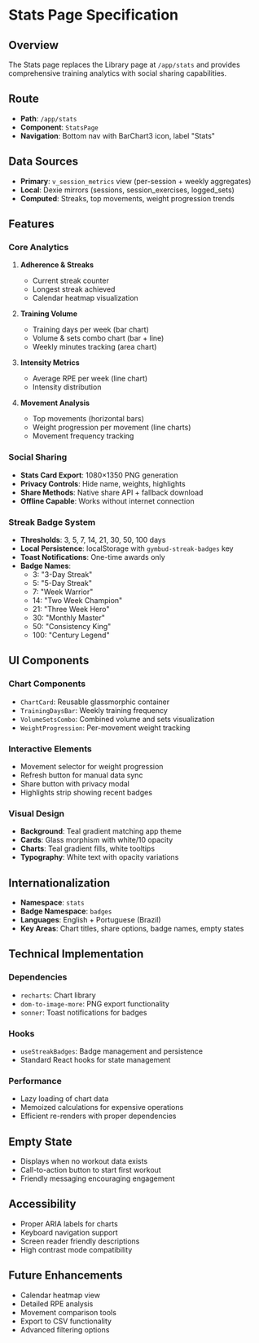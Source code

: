 # Stats Page Specification

## Overview
The Stats page replaces the Library page at `/app/stats` and provides comprehensive training analytics with social sharing capabilities.

## Route
- **Path**: `/app/stats`
- **Component**: `StatsPage`
- **Navigation**: Bottom nav with BarChart3 icon, label "Stats"

## Data Sources
- **Primary**: `v_session_metrics` view (per-session + weekly aggregates)
- **Local**: Dexie mirrors (sessions, session_exercises, logged_sets)
- **Computed**: Streaks, top movements, weight progression trends

## Features

### Core Analytics
1. **Adherence & Streaks**
   - Current streak counter
   - Longest streak achieved
   - Calendar heatmap visualization

2. **Training Volume**
   - Training days per week (bar chart)
   - Volume & sets combo chart (bar + line)
   - Weekly minutes tracking (area chart)

3. **Intensity Metrics**
   - Average RPE per week (line chart)
   - Intensity distribution

4. **Movement Analysis**
   - Top movements (horizontal bars)
   - Weight progression per movement (line charts)
   - Movement frequency tracking

### Social Sharing
- **Stats Card Export**: 1080×1350 PNG generation
- **Privacy Controls**: Hide name, weights, highlights
- **Share Methods**: Native share API + fallback download
- **Offline Capable**: Works without internet connection

### Streak Badge System
- **Thresholds**: 3, 5, 7, 14, 21, 30, 50, 100 days
- **Local Persistence**: localStorage with `gymbud-streak-badges` key
- **Toast Notifications**: One-time awards only
- **Badge Names**: 
  - 3: "3-Day Streak"
  - 5: "5-Day Streak" 
  - 7: "Week Warrior"
  - 14: "Two Week Champion"
  - 21: "Three Week Hero"
  - 30: "Monthly Master"
  - 50: "Consistency King"
  - 100: "Century Legend"

## UI Components

### Chart Components
- `ChartCard`: Reusable glassmorphic container
- `TrainingDaysBar`: Weekly training frequency
- `VolumeSetsCombo`: Combined volume and sets visualization
- `WeightProgression`: Per-movement weight tracking

### Interactive Elements
- Movement selector for weight progression
- Refresh button for manual data sync
- Share button with privacy modal
- Highlights strip showing recent badges

### Visual Design
- **Background**: Teal gradient matching app theme
- **Cards**: Glass morphism with white/10 opacity
- **Charts**: Teal gradient fills, white tooltips
- **Typography**: White text with opacity variations

## Internationalization
- **Namespace**: `stats`
- **Badge Namespace**: `badges`
- **Languages**: English + Portuguese (Brazil)
- **Key Areas**: Chart titles, share options, badge names, empty states

## Technical Implementation

### Dependencies
- `recharts`: Chart library
- `dom-to-image-more`: PNG export functionality
- `sonner`: Toast notifications for badges

### Hooks
- `useStreakBadges`: Badge management and persistence
- Standard React hooks for state management

### Performance
- Lazy loading of chart data
- Memoized calculations for expensive operations
- Efficient re-renders with proper dependencies

## Empty State
- Displays when no workout data exists
- Call-to-action button to start first workout
- Friendly messaging encouraging engagement

## Accessibility
- Proper ARIA labels for charts
- Keyboard navigation support
- Screen reader friendly descriptions
- High contrast mode compatibility

## Future Enhancements
- Calendar heatmap view
- Detailed RPE analysis
- Movement comparison tools
- Export to CSV functionality
- Advanced filtering options
